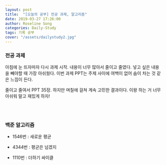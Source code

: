 ```yaml
---
layout: post
title:  "[오늘의 공부] 전공 과제, 알고리즘"
date: 2019-03-27 17:26:00
author: Roseline Song
categories: Daily-Study
tags: 기록 공부
cover: "/assets/dailystudy2.jpg"
---
```



### 전공 과제

아침에 눈 뜨자마자 다시 과제 시작. 내용이 너무 많아서 줄이고 줄였다. 넣고 싶은 내용을 빼야할 때 가장 아쉬웠다. 이번 과제 PPT는 주제 사이에 여백이 없어 숨이 차는 것 같은 느낌이 든다.

줄이고 줄여서 PPT 35장. 하지만 며칠에 걸쳐 계속 고민한 결과이다. 이왕 하는 거 너무 아쉬워 말고 재밌게 하자!

<br>
<br>


### 백준 알고리즘 


- 1546번 : 새로운 평균

- 4344번 : 평균은 넘겠지

- 1110번 : 더하기 싸이클

 